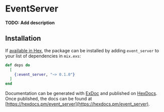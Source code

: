 # EventServer

**TODO: Add description**

## Installation

If [available in Hex](https://hex.pm/docs/publish), the package can be installed
by adding `event_server` to your list of dependencies in `mix.exs`:

```elixir
def deps do
  [
    {:event_server, "~> 0.1.0"}
  ]
end
```

Documentation can be generated with [ExDoc](https://github.com/elixir-lang/ex_doc)
and published on [HexDocs](https://hexdocs.pm). Once published, the docs can
be found at [https://hexdocs.pm/event_server](https://hexdocs.pm/event_server).

